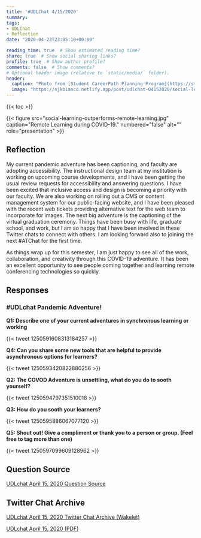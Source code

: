 ```yaml
---
title: '#UDLChat 4/15/2020'
summary: 
tags:
- UDLChat
- Reflection
date: "2020-04-23T23:05:10+00:00"

reading_time: true  # Show estimated reading time?
share: true  # Show social sharing links?
profile: true  # Show author profile?
comments: false  # Show comments?
# Optional header image (relative to `static/media/` folder).
header:
  caption: "Photo from [Student CareerPath Planning Program](https://studentcareerpathplanning.com/empowering-or-enabling/)"
  image: "https://sjkbianco.netlify.app/post/udlchat-04152020/social-learning-outperforms-remote-learning.jpg"
---
```


{{< toc >}}

{{< figure src="social-learning-outperforms-remote-learning.jpg" caption="Remote Learning during COVID-19." numbered="false" alt="" role="presentation" >}}

## Reflection

My current pandemic adventure has been captioning, and faculty are adopting accessibility. The instructional design team at my institution is working on upcoming course developments, and I have been getting the usual review requests for accessibility and answering questions. I have been excited that inclusive access and design is becoming a priority with our faculty. We are also working on rolling out a CMS or content management system for our public-facing website, and I have been pleased with the recent web tickets providing alternative text for the web team to incorporate for images. The next big adventure is the captioning of the virtual graduation ceremony. Things have been busy with life, graduate school, and work, but I am so happy that I have been involved in these Twitter chats to connect with others. I am looking forward also to joining the next #ATChat for the first time.

As things wrap up for this semester, I am just happy to see all of the work, collaboration, and creativity through this COVID-19 adventure. It has been an excellent opportunity to see people coming together and learning remote conferencing technologies so quickly.

## Responses

### #UDLchat Pandemic Adventure!

**Q1: Describe one of your current adventures in synchronous learning or working**

{{< tweet 1250591608313184257 >}}

**Q4: Can you share some new tools that are helpful to provide asynchronous options for learners?**

{{< tweet 1250593420822880256 >}}

**Q2: The COVOD Adventure is unsettling, what do you do to sooth yourself?**

{{< tweet 1250594797351510018 >}}

**Q3: How do you sooth your learners?**

{{< tweet 1250595886067077120 >}}

**Q5: Shout out! Give a compliment or thank you to a person or group. (Feel free to tag more than one)**

{{< tweet 1250597099609128962 >}}

## Question Source

[UDLchat April 15, 2020 Question Source](https://www.smore.com/1n0jt)

## Twitter Chat Archive

[UDLchat April 15, 2020 Twitter Chat Archive (Wakelet)](https://wakelet.com/wake/CZpiEv9xZB2VJpP0bwTtD)

[UDLchat April 15, 2020 (PDF)](UDLchat%20April%2015%2C%202020.pdf)
